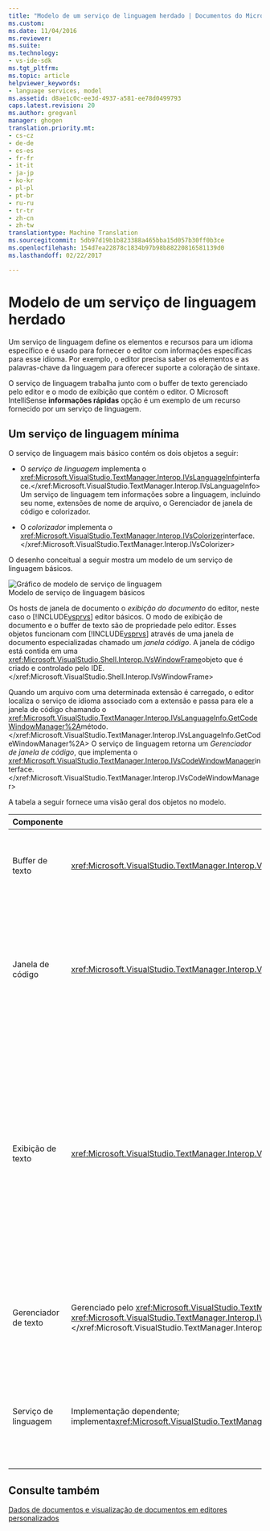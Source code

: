 ```yaml
---
title: "Modelo de um serviço de linguagem herdado | Documentos do Microsoft"
ms.custom: 
ms.date: 11/04/2016
ms.reviewer: 
ms.suite: 
ms.technology:
- vs-ide-sdk
ms.tgt_pltfrm: 
ms.topic: article
helpviewer_keywords:
- language services, model
ms.assetid: d8ae1c0c-ee3d-4937-a581-ee78d0499793
caps.latest.revision: 20
ms.author: gregvanl
manager: ghogen
translation.priority.mt:
- cs-cz
- de-de
- es-es
- fr-fr
- it-it
- ja-jp
- ko-kr
- pl-pl
- pt-br
- ru-ru
- tr-tr
- zh-cn
- zh-tw
translationtype: Machine Translation
ms.sourcegitcommit: 5db97d19b1b823388a465bba15d057b30ff0b3ce
ms.openlocfilehash: 154d7ea22878c1834b97b98b88220816581139d0
ms.lasthandoff: 02/22/2017

---
```

# <a name="model-of-a-legacy-language-service"></a>Modelo de um serviço de linguagem herdado
Um serviço de linguagem define os elementos e recursos para um idioma específico e é usado para fornecer o editor com informações específicas para esse idioma. Por exemplo, o editor precisa saber os elementos e as palavras-chave da linguagem para oferecer suporte a coloração de sintaxe.  
  
 O serviço de linguagem trabalha junto com o buffer de texto gerenciado pelo editor e o modo de exibição que contém o editor. O Microsoft IntelliSense **informações rápidas** opção é um exemplo de um recurso fornecido por um serviço de linguagem.  
  
## <a name="a-minimal-language-service"></a>Um serviço de linguagem mínima  
 O serviço de linguagem mais básico contém os dois objetos a seguir:  
  
-   O *serviço de linguagem* implementa o <xref:Microsoft.VisualStudio.TextManager.Interop.IVsLanguageInfo>interface.</xref:Microsoft.VisualStudio.TextManager.Interop.IVsLanguageInfo> Um serviço de linguagem tem informações sobre a linguagem, incluindo seu nome, extensões de nome de arquivo, o Gerenciador de janela de código e colorizador.  
  
-   O *colorizador* implementa o <xref:Microsoft.VisualStudio.TextManager.Interop.IVsColorizer>interface.</xref:Microsoft.VisualStudio.TextManager.Interop.IVsColorizer>  
  
 O desenho conceitual a seguir mostra um modelo de um serviço de linguagem básicos.  
  
 ![Gráfico de modelo de serviço de linguagem](~/extensibility/media/vslanguageservicemodel.gif "vsLanguageServiceModel")  
Modelo de serviço de linguagem básicos  
  
 Os hosts de janela de documento o *exibição do documento* do editor, neste caso o [!INCLUDE[vsprvs](../../code-quality/includes/vsprvs_md.md)] editor básicos. O modo de exibição de documento e o buffer de texto são de propriedade pelo editor. Esses objetos funcionam com [!INCLUDE[vsprvs](../../code-quality/includes/vsprvs_md.md)] através de uma janela de documento especializadas chamado um *janela código*. A janela de código está contida em uma <xref:Microsoft.VisualStudio.Shell.Interop.IVsWindowFrame>objeto que é criado e controlado pelo IDE.</xref:Microsoft.VisualStudio.Shell.Interop.IVsWindowFrame>  
  
 Quando um arquivo com uma determinada extensão é carregado, o editor localiza o serviço de idioma associado com a extensão e passa para ele a janela de código chamando o <xref:Microsoft.VisualStudio.TextManager.Interop.IVsLanguageInfo.GetCodeWindowManager%2A>método.</xref:Microsoft.VisualStudio.TextManager.Interop.IVsLanguageInfo.GetCodeWindowManager%2A> O serviço de linguagem retorna um *Gerenciador de janela de código*, que implementa o <xref:Microsoft.VisualStudio.TextManager.Interop.IVsCodeWindowManager>interface.</xref:Microsoft.VisualStudio.TextManager.Interop.IVsCodeWindowManager>  
  
 A tabela a seguir fornece uma visão geral dos objetos no modelo.  
  
|Componente|Objeto|Função|  
|---------------|------------|--------------|  
|Buffer de texto|<xref:Microsoft.VisualStudio.TextManager.Interop.VsTextBuffer></xref:Microsoft.VisualStudio.TextManager.Interop.VsTextBuffer>|Um fluxo de texto Unicode de leitura/gravação. É possível usar outras codificações de texto.|  
|Janela de código|<xref:Microsoft.VisualStudio.TextManager.Interop.VsCodeWindow></xref:Microsoft.VisualStudio.TextManager.Interop.VsCodeWindow>|Uma janela de documento que contém um ou mais modos de exibição de texto. Quando [!INCLUDE[vsprvs](../../code-quality/includes/vsprvs_md.md)] está no modo de interface de documentos múltiplos (MDI), a janela de código é um filho MDI.|  
|Exibição de texto|<xref:Microsoft.VisualStudio.TextManager.Interop.VsTextView></xref:Microsoft.VisualStudio.TextManager.Interop.VsTextView>|Uma janela que permite ao usuário navegar e exibir o texto usando o teclado e mouse. Uma exibição de texto aparece para o usuário como um editor. Você pode usar modos de exibição de texto em janelas do editor comum, a janela de saída e a janela imediata. Além disso, você pode configurar um ou mais modos de exibição de texto dentro de uma janela de código.|  
|Gerenciador de texto|Gerenciado pelo <xref:Microsoft.VisualStudio.TextManager.Interop.SVsTextManager>serviço, do qual você obtém um <xref:Microsoft.VisualStudio.TextManager.Interop.IVsTextManager>ponteiro</xref:Microsoft.VisualStudio.TextManager.Interop.IVsTextManager> </xref:Microsoft.VisualStudio.TextManager.Interop.SVsTextManager>|Um componente que mantém informações comuns compartilhadas por todos os componentes descritos anteriormente.|  
|Serviço de linguagem|Implementação dependente; implementa<xref:Microsoft.VisualStudio.TextManager.Interop.IVsLanguageInfo></xref:Microsoft.VisualStudio.TextManager.Interop.IVsLanguageInfo>|Um objeto que fornece o editor com informações específicas de idioma como realce de sintaxe, conclusão de instrução e correspondência de chaves.|  
  
## <a name="see-also"></a>Consulte também  
 [Dados de documentos e visualização de documentos em editores personalizados](../../extensibility/document-data-and-document-view-in-custom-editors.md)
